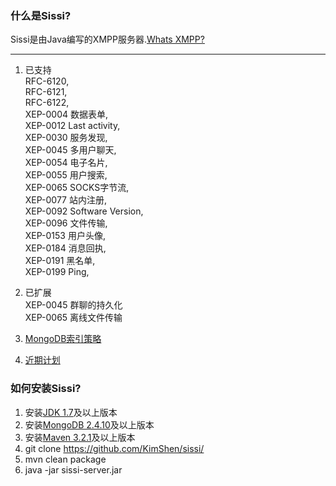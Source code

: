 ### 什么是Sissi?
Sissi是由Java编写的XMPP服务器.[Whats XMPP?](http://xmpp.org/)
***
1. 已支持  
RFC-6120,  
RFC-6121,  
RFC-6122,  
XEP-0004 数据表单,  
XEP-0012 Last activity,  
XEP-0030 服务发现,  
XEP-0045 多用户聊天,  
XEP-0054 电子名片,  
XEP-0055 用户搜索,  
XEP-0065 SOCKS字节流,  
XEP-0077 站内注册,  
XEP-0092 Software Version,  
XEP-0096 文件传输,   
XEP-0153 用户头像,   
XEP-0184 消息回执,    
XEP-0191 黑名单,  
XEP-0199 Ping,    

2. 已扩展  
XEP-0045 群聊的持久化  
XEP-0065 离线文件传输  

3. [MongoDB索引策略](https://github.com/KimShen/sissi/wiki/Index-Policy)

4. [近期计划](https://github.com/KimShen/sissi/wiki/Recent-plans)

### 如何安装Sissi?
1. 安装[JDK 1.7](http://www.oracle.com/technetwork/cn/java/javase/downloads/jdk7-downloads-1880260.html)及以上版本
2. 安装[MongoDB 2.4.10](http://www.mongodb.org/downloads)及以上版本   
3. 安装[Maven 3.2.1](http://maven.apache.org/)及以上版本
4. git clone https://github.com/KimShen/sissi/  
5. mvn clean package  
6. java -jar sissi-server.jar  



